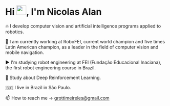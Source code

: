 
<h1 align="left">Hi <img src="https://raw.githubusercontent.com/kaueMarques/kaueMarques/master/hi.gif" height="30px">, I'm Nicolas Alan</h1>

🔥 I develop computer vision and artificial intelligence programs applied to robotics.

🔭 I am currently working at RoboFEI, current world champion and five times Latin American champion, as a leader in the field of computer vision and mobile navigation.

▶️ I'm studying robot engineering at FEI (Fundação Educacional Inaciana), the first robot engineering course in Brazil.

💬 Study about Deep Reinforcement Learning.

🇧🇷 I live in Brazil in São Paulo.

📫 How to reach me -> grottimeireles@gmail.com
